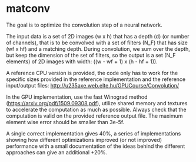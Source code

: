# matconv


The goal is to optimize the convolution step of a neural network.

The input data is a set of 2D images (w x h) that has a depth (d) (or number of channels), that is to be convolved with a set of filters (N_F) that has size (wf x hf) and a matching depth. During convolution, we sum over the depth, but keep the dimension of the set of filters, so the output is a set (N_F elements) of 2D images with width: ((w - wf + 1) x (h - hf + 1)).

A reference CPU version is provided, the code only has to work for the specific sizes provided in the reference implementation and the reference input/output files: http://u235axe.web.elte.hu/GPUCourse/Convolution/

In the GPU implementation, use the fast Winograd method (https://arxiv.org/pdf/1509.09308.pdf), utilize shared memory and textures to accelerate the computation as much as possible. Always check that the computation is valid on the provided reference output file. The maximum element wise error should be smaller than 3e-5f.

A single correct implementation gives 40%, a series of implementations showing how different optimizations improved (or not improved) performance with a small documentation of the ideas behind the different approaches can give an additional +20%.


